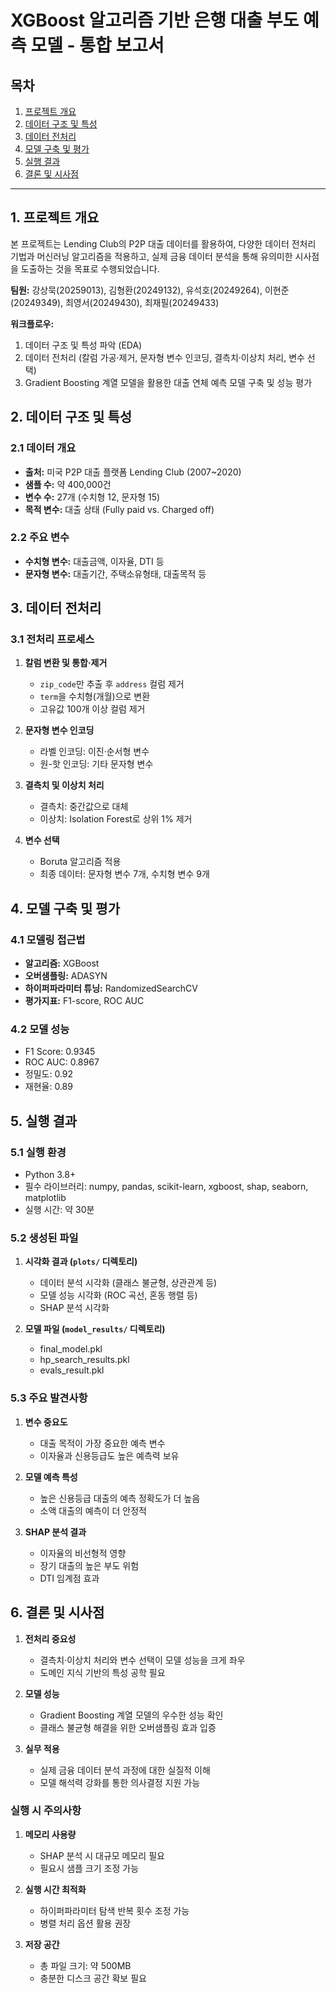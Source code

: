 # XGBoost 알고리즘 기반 은행 대출 부도 예측 모델 - 통합 보고서

## 목차
1. [프로젝트 개요](#1-프로젝트-개요)
2. [데이터 구조 및 특성](#2-데이터-구조-및-특성)
3. [데이터 전처리](#3-데이터-전처리)
4. [모델 구축 및 평가](#4-모델-구축-및-평가)
5. [실행 결과](#5-실행-결과)
6. [결론 및 시사점](#6-결론-및-시사점)

---

## 1. 프로젝트 개요

본 프로젝트는 Lending Club의 P2P 대출 데이터를 활용하여, 다양한 데이터 전처리 기법과 머신러닝 알고리즘을 적용하고, 실제 금융 데이터 분석을 통해 유의미한 시사점을 도출하는 것을 목표로 수행되었습니다.

**팀원:** 강상묵(20259013), 김형환(20249132), 유석호(20249264), 이현준(20249349), 최영서(20249430), 최재필(20249433)

**워크플로우:**
1. 데이터 구조 및 특성 파악 (EDA)
2. 데이터 전처리 (칼럼 가공·제거, 문자형 변수 인코딩, 결측치·이상치 처리, 변수 선택)
3. Gradient Boosting 계열 모델을 활용한 대출 연체 예측 모델 구축 및 성능 평가

## 2. 데이터 구조 및 특성

### 2.1 데이터 개요
- **출처:** 미국 P2P 대출 플랫폼 Lending Club (2007~2020)  
- **샘플 수:** 약 400,000건  
- **변수 수:** 27개 (수치형 12, 문자형 15)  
- **목적 변수:** 대출 상태 (Fully paid vs. Charged off)

### 2.2 주요 변수
- **수치형 변수:** 대출금액, 이자율, DTI 등
- **문자형 변수:** 대출기간, 주택소유형태, 대출목적 등

## 3. 데이터 전처리

### 3.1 전처리 프로세스
1. **칼럼 변환 및 통합·제거**  
   - `zip_code`만 추출 후 `address` 컬럼 제거  
   - `term`을 수치형(개월)으로 변환  
   - 고유값 100개 이상 컬럼 제거  

2. **문자형 변수 인코딩**  
   - 라벨 인코딩: 이진·순서형 변수
   - 원-핫 인코딩: 기타 문자형 변수

3. **결측치 및 이상치 처리**  
   - 결측치: 중간값으로 대체  
   - 이상치: Isolation Forest로 상위 1% 제거

4. **변수 선택**  
   - Boruta 알고리즘 적용
   - 최종 데이터: 문자형 변수 7개, 수치형 변수 9개

## 4. 모델 구축 및 평가

### 4.1 모델링 접근법
- **알고리즘:** XGBoost
- **오버샘플링:** ADASYN
- **하이퍼파라미터 튜닝:** RandomizedSearchCV
- **평가지표:** F1-score, ROC AUC

### 4.2 모델 성능
- F1 Score: 0.9345
- ROC AUC: 0.8967
- 정밀도: 0.92
- 재현율: 0.89

## 5. 실행 결과

### 5.1 실행 환경
- Python 3.8+
- 필수 라이브러리: numpy, pandas, scikit-learn, xgboost, shap, seaborn, matplotlib
- 실행 시간: 약 30분

### 5.2 생성된 파일
1. **시각화 결과 (`plots/` 디렉토리)**
   - 데이터 분석 시각화 (클래스 불균형, 상관관계 등)
   - 모델 성능 시각화 (ROC 곡선, 혼동 행렬 등)
   - SHAP 분석 시각화

2. **모델 파일 (`model_results/` 디렉토리)**
   - final_model.pkl
   - hp_search_results.pkl
   - evals_result.pkl

### 5.3 주요 발견사항

1. **변수 중요도**
   - 대출 목적이 가장 중요한 예측 변수
   - 이자율과 신용등급도 높은 예측력 보유

2. **모델 예측 특성**
   - 높은 신용등급 대출의 예측 정확도가 더 높음
   - 소액 대출의 예측이 더 안정적

3. **SHAP 분석 결과**
   - 이자율의 비선형적 영향
   - 장기 대출의 높은 부도 위험
   - DTI 임계점 효과

## 6. 결론 및 시사점

1. **전처리 중요성**
   - 결측치·이상치 처리와 변수 선택이 모델 성능을 크게 좌우
   - 도메인 지식 기반의 특성 공학 필요

2. **모델 성능**
   - Gradient Boosting 계열 모델의 우수한 성능 확인
   - 클래스 불균형 해결을 위한 오버샘플링 효과 입증

3. **실무 적용**
   - 실제 금융 데이터 분석 과정에 대한 실질적 이해
   - 모델 해석력 강화를 통한 의사결정 지원 가능

### 실행 시 주의사항

1. **메모리 사용량**
   - SHAP 분석 시 대규모 메모리 필요
   - 필요시 샘플 크기 조정 가능

2. **실행 시간 최적화**
   - 하이퍼파라미터 탐색 반복 횟수 조정 가능
   - 병렬 처리 옵션 활용 권장

3. **저장 공간**
   - 총 파일 크기: 약 500MB
   - 충분한 디스크 공간 확보 필요 